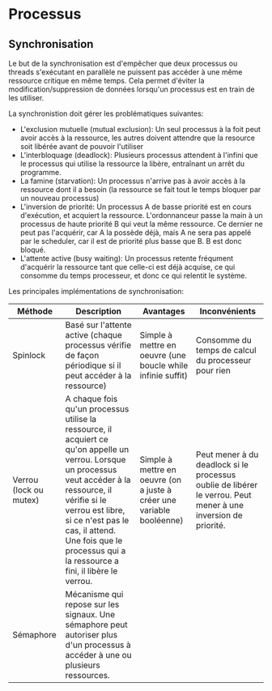 # Processus

## Synchronisation

Le but de la synchronisation est d'empêcher que deux processus ou threads s'exécutant en parallèle ne puissent pas accéder à une même ressource critique en même temps.
Cela permet d'éviter la modification/suppression de données lorsqu'un processus est en train de les utiliser.

La synchronistion doit gérer les problématiques suivantes:

- L'exclusion mutuelle (mutual exclusion): Un seul processus à la foit peut avoir accès à la ressource, les autres doivent attendre que la resource soit libérée avant de pouvoir l'utiliser
- L'interbloquage (deadlock): Plusieurs processus attendent à l'infini que le processus qui utilise la ressource la libère, entraînant un arrêt du programme.
- La famine (starvation): Un processus n'arrive pas à avoir accès à la ressource dont il a besoin (la ressource se fait tout le temps bloquer par un nouveau processus)
- L'inversion de priorité: Un processus A de basse priorité est en cours d'exécution, et acquiert la ressource. L'ordonnanceur passe la main à un processus de haute priorité B qui veut la même ressource.  Ce dernier ne peut pas l'acquérir, car A la possède déjà, mais A ne sera pas appelé par le scheduler, car il est de priorité plus basse que B. B est donc bloqué.
- L'attente active (busy waiting): Un processus retente fréqument d'acquérir la ressource tant que celle-ci est déjà acquise, ce qui consomme du temps processeur, et donc ce qui relentit le système.

 Les principales implémentations de synchronisation:

| Méthode                | Description                                                                                                                                                                                                                                                                                   | Avantages                                                             | Inconvénients                                                                                                 |
|------------------------|-----------------------------------------------------------------------------------------------------------------------------------------------------------------------------------------------------------------------------------------------------------------------------------------------|-----------------------------------------------------------------------|---------------------------------------------------------------------------------------------------------------|
| Spinlock               | Basé sur l'attente active (chaque processus vérifie de façon périodique si il peut accéder à la ressource)                                                                                                                                                                                    | Simple à mettre en oeuvre (une boucle while infinie suffit)           | Consomme du temps de calcul du processeur pour rien                                                           |
| Verrou (lock ou mutex) | A chaque fois qu'un processus utilise la ressource, il acquiert ce qu'on appelle un verrou. Lorsque un processus veut accéder à la ressource, il vérifie si le verrou est libre, si ce n'est pas le cas, il attend. Une fois que le processus qui a la ressource a fini, il libère le verrou. | Simple à mettre en oeuvre (on a juste à créer une variable booléenne) | Peut mener à du deadlock si le processus oublie de libérer le verrou. Peut mener à une inversion de priorité. |
| Sémaphore              | Mécanisme qui repose sur les signaux. Une sémaphore peut autoriser plus d'un processus à accéder à une ou plusieurs ressources.                                                                                   |                                                                       |                                                                                                               |
 
